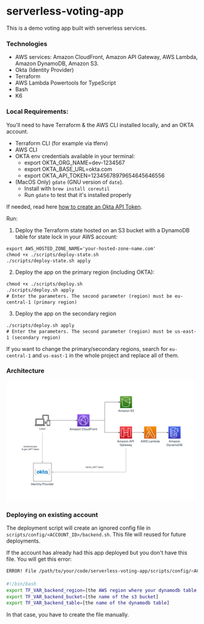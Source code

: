 # serverless-voting-app

This is a demo voting app built with serverless services.

### Technologies

- AWS services: Amazon CloudFront, Amazon API Gateway, AWS Lambda, Amazon DynamoDB, Amazon S3.
- Okta (Identity Provider)
- Terraform
- AWS Lambda Powertools for TypeScript
- Bash
- K6

### Local Requirements:

You'll need to have Terraform & the AWS CLI installed locally, and an OKTA account.

* Terraform CLI (for example via tfenv)
* AWS CLI
* OKTA env credentials available in your terminal:
    * export OKTA_ORG_NAME=dev-1234567
    * export OKTA_BASE_URL=okta.com
    * export OKTA_API_TOKEN=12345678979654645646556
* (MacOS Only) `gdate` (GNU version of `date`).
    * Install with `brew install coreutil`
    * Run `gdate` to test that it's installed properly


If needed, read here [how to create an Okta API Token](https://bit.ly/get-okta-api-token).

Run:

1) Deploy the Terraform state hosted on an S3 bucket with a DynamoDB table for state lock in your AWS account:
```shell
export AWS_HOSTED_ZONE_NAME='your-hosted-zone-name.com'
chmod +x ./scripts/deploy-state.sh
./scripts/deploy-state.sh apply
```

2) Deploy the app on the primary region (including OKTA):
```shell
chmod +x ./scripts/deploy.sh
./scripts/deploy.sh apply
# Enter the parameters. The second parameter (region) must be eu-central-1 (primary region)
```

3) Deploy the app on the secondary region

```shell
./scripts/deploy.sh apply
# Enter the parameters. The second parameter (region) must be us-east-1 (secondary region)
```
If you want to change the primary/secondary regions, search for `eu-central-1` and `us-east-1` in the whole project and replace all of them. 

### Architecture

![Architecture diagram](./docs/images/serverless-voting-app.png)


### Deploying on existing account

The deployment script will create an ignored config file in `scripts/config/<ACCOUNT_ID>/backend.sh`. This file will reused for future deployments.

If the account has already had this app deployed but you don't have this file. You will get this error:

```sh
ERROR! File /path/to/your/code/serverless-voting-app/scripts/config/<ACCOUNT_ID>/backend.sh not found, please create the file in this repository with the following content:

#!/bin/bash
export TF_VAR_backend_region=[the AWS region where your dynamodb table and s3 bucket are located]
export TF_VAR_backend_bucket=[the name of the s3 bucket]
export TF_VAR_backend_table=[the name of the dynamodb table]
```

In that case, you have to create the file manually.